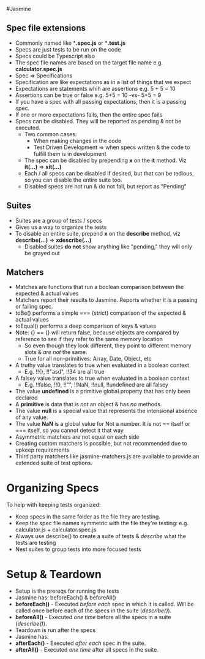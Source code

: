 #Jasmine

## Spec file extensions
- Commonly named like ***.spec.js** or ***.test.js**
- Specs are just tests to be run on the code
- Specs could be Typescript also
- The spec file names are based on the target file name e.g. **calculator.spec.js**
- Spec => Specifications
- Specification are like expectations as in a list of things that we expect
- Expectations are statements whih are assertions e.g. 5 + 5 = 10
- Assertions can be true or false e.g. 5+5 = 10 -vs- 5+5 = 9
- If you have a spec with all passing expectations, then it is a passing spec.
- If one or more expectations fails, then the entire spec fails
- Specs can be disabled. They will be reported as pending & not be executed.
  - Two common cases:
    - When making changes in the code
    - Test Driven Development => when specs written & the code to fulfill them is in development
  - The spec can be disabled by prepending **x** on the **it** method. Viz **it(...)** => **xit(...)**
  - Each / all specs can be disabled if desired, but that can be tedious, so you can disable the entire suite too.
  - Disabled specs are not run & do not fail, but report as "Pending"

## Suites
- Suites are a group of tests / specs 
- Gives us a way to organize the tests
- To disable an entire suite, prepend **x** on the **describe** method, viz **describe(...)** => **xdescribe(...)**
  - Disabled suites **do not** show anything like "pending," they will only be grayed out

## Matchers
- Matches are functions that run a boolean comparison between the expected & actual values
- Matchers report their results to Jasmine. Reports whether it is a passing or failing spec.
- toBe() performs a simple === (strict) comparison of the expected & actual values
- toEqual() performs a deep comparison of keys & values
- Note: {} == {} will return false, because objects are compared by reference to see if they refer to the same memory location
  - So even though they look different, they point to different memory slots & *are not* the same.
  - True for all non-primitives: Array, Date, Object, etc
- A truthy value translates to true when evaluated in a boolean context
  - E.g. !!{}, !!"asd", !!34 are all true 
- A falsey value translates to true when evaluated in a boolean context
  - E.g. !!false, !!0, !!"", !!NaN, !!null, !!undefined are all falsey
- The value **undefined** is a primitive global property that has only been declared
- A **primitive** is data that is *not* an object & has *no* methods.
- The value **null** is a special value that represents the intensional absence of any value.
- The value **NaN** is a global value for Not a number. It is not == itself or === itself, so you cannot detect it that way
- Asymmetric matchers are not equal on each side
- Creating custom matchers is possible, but not recommended due to upkeep requirements
- Third party matchers like jasmine-matchers.js are available to provide an extended suite of test options.


# Organizing Specs
To help with keeping tests organized:
- Keep specs in the same folder as the file they are testing.
- Keep the spec file names symmetric with the file they're testing: e.g. calculator.js + calculator.spec.js
- Always use describe() to create a suite of tests & *describe* what the tests are testing
- Nest suites to group tests into more focused tests

# Setup & Teardown
- Setup is the prereqs for running the tests
- Jasmine has: beforeEach() & beforeAll()
- **beforeEach()** - Executed *before each* spec in which it is called. Will be called once before each of the specs in the suite (*describe()*).
- **beforeAll()** - Executed *one time* before all the specs in a suite (*describe()*).
- Teardown is run after the specs
- Jasmine has:
- **afterEach()** - Executed *after each* spec in the suite.
- **afterAll()** - Executed *one time* after all specs in the suite.















